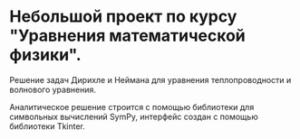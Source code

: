 # Небольшой проект по курсу "Уравнения математической физики".
Решение задач Дирихле и Неймана для уравнения теплопроводности и волнового уравнения.

Аналитическое решение строится с помощью библиотеки для символьных вычислений SymPy, интерфейс создан с помощью библиотеки Tkinter.
